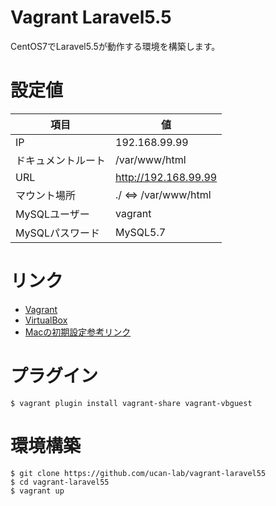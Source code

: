 # Vagrant Laravel5.5

CentOS7でLaravel5.5が動作する環境を構築します。

# 設定値

項目 | 値
--- | ---
IP | 192.168.99.99
ドキュメントルート | /var/www/html
URL | http://192.168.99.99
マウント場所 | ./ <=> /var/www/html
MySQLユーザー | vagrant
MySQLパスワード | MySQL5.7

# リンク

- [Vagrant](https://www.vagrantup.com)
- [VirtualBox](https://www.virtualbox.org)
- [Macの初期設定参考リンク](https://github.com/ucan-lab/tips/issues/3)

# プラグイン

```
$ vagrant plugin install vagrant-share vagrant-vbguest
```

# 環境構築

```
$ git clone https://github.com/ucan-lab/vagrant-laravel55
$ cd vagrant-laravel55
$ vagrant up
```
